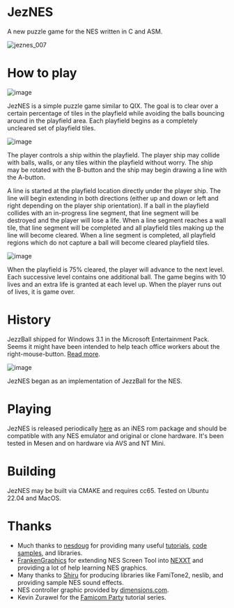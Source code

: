 # JezNES
A new puzzle game for the NES written in C and ASM.

![jeznes_007](https://github.com/boingoing/jeznes/assets/1569843/da100c31-6ede-403b-a4ce-0841fb190268)

# How to play
![image](https://github.com/boingoing/jeznes/assets/1569843/3d1db512-5a49-4b8f-b2d0-0b78f46f6018)

JezNES is a simple puzzle game similar to QIX. The goal is to clear over a certain percentage of tiles in the playfield while avoiding the balls bouncing around in the playfield area. Each playfield begins as a completely uncleared set of playfield tiles.

![image](https://github.com/boingoing/jeznes/assets/1569843/bbaecc72-7f48-4ded-84af-1a8fa40a46c3)

The player controls a ship within the playfield. The player ship may collide with balls, walls, or any tiles within the playfield without worry. The ship may be rotated with the B-button and the ship may begin drawing a line with the A-button.

A line is started at the playfield location directly under the player ship. The line will begin extending in both directions (either up and down or left and right depending on the player ship orientation). If a ball in the playfield collides with an in-progress line segment, that line segment will be destroyed and the player will lose a life. When a line segment reaches a wall tile, that line segment will be completed and all playfield tiles making up the line will become cleared. When a line segment is completed, all playfield regions which do not capture a ball will become cleared playfield tiles.

![image](https://github.com/boingoing/jeznes/assets/1569843/a939a6e5-60a0-45f3-93d6-d293df51a8fe)

When the playfield is 75% cleared, the player will advance to the next level. Each successive level contains one additional ball. The game begins with 10 lives and an extra life is granted at each level up. When the player runs out of lives, it is game over.

# History
JezzBall shipped for Windows 3.1 in the Microsoft Entertainment Pack. Seems it might have been intended to help teach office workers about the right-mouse-button. [Read more](https://en.wikipedia.org/wiki/JezzBall).

![image](https://github.com/boingoing/jeznes/assets/1569843/49875bd1-0d41-4e8f-b9e9-4075850b0b78)

JezNES began as an implementation of JezzBall for the NES.

# Playing
JezNES is released periodically [here](https://github.com/boingoing/jeznes/releases) as an iNES rom package and should be compatible with any NES emulator and original or clone hardware. It's been tested in Mesen and on hardware via AVS and NT Mini.

# Building
JezNES may be built via CMAKE and requires cc65. Tested on Ubuntu 22.04 and MacOS.

# Thanks
- Much thanks to [nesdoug](https://github.com/nesdoug) for providing many useful [tutorials](https://nesdoug.com/), [code samples](https://github.com/nesdoug), and libraries.
- [FrankenGraphics](https://twitter.com/FrankenGraphics) for extending NES Screen Tool into [NEXXT](https://frankengraphics.itch.io/nexxt) and providing a lot of help learning NES graphics.
- Many thanks to [Shiru](https://shiru.untergrund.net/code.shtml) for producing libraries like FamiTone2, neslib, and providing sample NES sound effects.
- NES controller graphic provided by [dimensions.com](https://www.dimensions.com/element/nes-controller).
- Kevin Zurawel for the [Famicom Party](https://famicom.party/book/) tutorial series.
